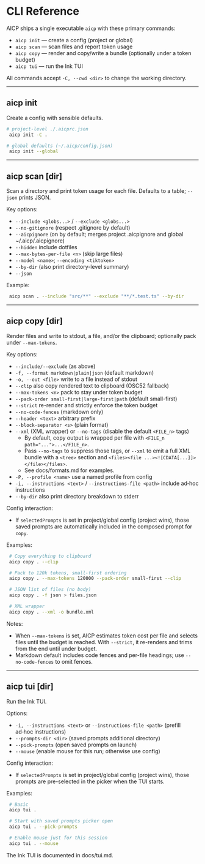 # CLI Reference

AICP ships a single executable `aicp` with these primary commands:

- `aicp init` — create a config (project or global)
- `aicp scan` — scan files and report token usage
- `aicp copy` — render and copy/write a bundle (optionally under a token budget)
- `aicp tui` — run the Ink TUI

All commands accept `-C, --cwd <dir>` to change the working directory.

---

## aicp init

Create a config with sensible defaults.

```bash
# project-level ./.aicprc.json
 aicp init -C .

# global defaults (~/.aicp/config.json)
 aicp init --global
```

---

## aicp scan [dir]

Scan a directory and print token usage for each file. Defaults to a table; `--json` prints JSON.

Key options:

- `--include <globs...>` / `--exclude <globs...>`
- `--no-gitignore` (respect .gitignore by default)
- `--aicpignore` (on by default; merges project .aicpignore and global ~/.aicp/.aicpignore)
- `--hidden` include dotfiles
- `--max-bytes-per-file <n>` (skip large files)
- `--model <name>`; `--encoding <tiktoken>`
- `--by-dir` (also print directory-level summary)
- `--json`

Example:

```bash
 aicp scan . --include "src/**" --exclude "**/*.test.ts" --by-dir
```

---

## aicp copy [dir]

Render files and write to stdout, a file, and/or the clipboard; optionally pack under `--max-tokens`.

Key options:

- `--include/--exclude` (as above)
- `-f, --format markdown|plain|json` (default markdown)
- `-o, --out <file>` write to a file instead of stdout
- `--clip` also copy rendered text to clipboard (OSC52 fallback)
- `--max-tokens <n>` pack to stay under token budget
- `--pack-order small-first|large-first|path` (default small-first)
- `--strict` re-render and strictly enforce the token budget
- `--no-code-fences` (markdown only)
- `--header <text>` arbitrary prefix
- `--block-separator <s>` (plain format)
 - `--xml` (XML wrapper) or `--no-tags` (disable the default `<FILE_n>` tags)
   - By default, copy output is wrapped per file with `<FILE_n path="...">...</FILE_n>`.
   - Pass `--no-tags` to suppress those tags, or `--xml` to emit a full XML bundle with a `<tree>` section and `<files><file ...><![CDATA[...]]></file></files>`.
   - See docs/formats.md for examples.
- `-P, --profile <name>` use a named profile from config
- `-i, --instructions <text>` / `--instructions-file <path>` include ad‑hoc instructions
- `--by-dir` also print directory breakdown to stderr

Config interaction:

- If `selectedPrompts` is set in project/global config (project wins), those saved prompts are automatically included in the composed prompt for `copy`.

Examples:

```bash
 # Copy everything to clipboard
 aicp copy . --clip

 # Pack to 120k tokens, small-first ordering
 aicp copy . --max-tokens 120000 --pack-order small-first --clip

 # JSON list of files (no body)
 aicp copy . -f json > files.json

 # XML wrapper
 aicp copy . --xml -o bundle.xml
```

Notes:

- When `--max-tokens` is set, AICP estimates token cost per file and selects files until the budget is reached. With `--strict`, it re-renders and trims from the end until under budget.
- Markdown default includes code fences and per-file headings; use `--no-code-fences` to omit fences.

---

## aicp tui [dir]

Run the Ink TUI.

Options:

- `-i, --instructions <text>` or `--instructions-file <path>` (prefill ad‑hoc instructions)
- `--prompts-dir <dir>` (saved prompts additional directory)
- `--pick-prompts` (open saved prompts on launch)
- `--mouse` (enable mouse for this run; otherwise use config)

Config interaction:

- If `selectedPrompts` is set in project/global config (project wins), those prompts are pre-selected in the picker when the TUI starts.

Examples:

```bash
 # Basic
 aicp tui .

 # Start with saved prompts picker open
 aicp tui . --pick-prompts

 # Enable mouse just for this session
 aicp tui . --mouse
```

The Ink TUI is documented in docs/tui.md.
